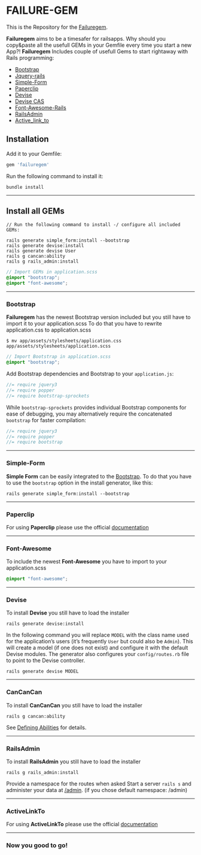 FAILURE-GEM
============
This is the Repository for the [Failuregem](https://rubygems.org/gems/failuregem "Rubygems.org").

**Failuregem** aims to be a timesafer for railsapps. Why should you copy&paste all the usefull GEMs in your Gemfile every time you start a new App?!
**Failuregem** Includes couple of usefull Gems to start rightaway with Rails programming:

- [Bootstrap](#Bootstrap)
- [Jquery-rails](#Bootstrap)
- [Simple-Form](#Simple-Form)
- [Paperclip](#Paperclip)
- [Devise](#Devise)
- [Devise CAS](#Devise)
- [Font-Awesome-Rails](#Font-Awesome)
- [RailsAdmin](#RailsAdmin)
- [Active_link_to](#Active_link_to)

## Installation

Add it to your Gemfile:

```ruby
gem 'failuregem'
```

Run the following command to install it:

```console
bundle install
```
---

## Install all GEMs

```console
// Run the following command to install -/ configure all included GEMs:

rails generate simple_form:install --bootstrap
rails generate devise:install
rails generate devise User
rails g cancan:ability
rails g rails_admin:install
```

```scss
// Import GEMs in application.scss
@import "bootstrap";
@import "font-awesome";
```
---

### Bootstrap

**Failuregem** has the newest Bootstrap version included but you still have to import it to your application.scss
To do that you have to rewrite application.css to application.scss

```console
$ mv app/assets/stylesheets/application.css app/assets/stylesheets/application.scss
```

```scss
// Import Bootstrap in application.scss
@import "bootstrap";
```

Add Bootstrap dependencies and Bootstrap to your `application.js`:

```js
//= require jquery3
//= require popper
//= require bootstrap-sprockets
```

While `bootstrap-sprockets` provides individual Bootstrap components
for ease of debugging, you may alternatively require
the concatenated `bootstrap` for faster compilation:

```js
//= require jquery3
//= require popper
//= require bootstrap
```
---

### Simple-Form
**Simple Form** can be easily integrated to the [Bootstrap](http://getbootstrap.com/).
To do that you have to use the `bootstrap` option in the install generator, like this:

```console
rails generate simple_form:install --bootstrap
```
---

### Paperclip
For using **Paperclip** please use the official [documentation](https://github.com/thoughtbot/paperclip)

---

### Font-Awesome
To include the newest **Font-Awesome** you have to import to your application.scss

```scss
@import "font-awesome";
```
---

### Devise
To install **Devise** you still have to load the installer

```console
rails generate devise:install
```
In the following command you will replace `MODEL` with the class name used for the application’s users (it’s frequently `User` but could also be `Admin`). This will create a model (if one does not exist) and configure it with the default Devise modules. The generator also configures your `config/routes.rb` file to point to the Devise controller.

```console
rails generate devise MODEL
```
---

### CanCanCan
To install **CanCanCan** you still have to load the installer

```console
rails g cancan:ability
```
See [Defining Abilities](https://github.com/CanCanCommunity/cancancan/wiki/defining-abilities) for details.

---

### RailsAdmin
To install **RailsAdmin** you still have to load the installer

```console
rails g rails_admin:install
```
Provide a namespace for the routes when asked
Start a server `rails s` and administer your data at [/admin](http://localhost:3000/admin). (if you chose default namespace: /admin)

---

### ActiveLinkTo
For using **ActiveLinkTo** please use the official [documentation](https://github.com/comfy/active_link_to)

---

### Now you good to go!
